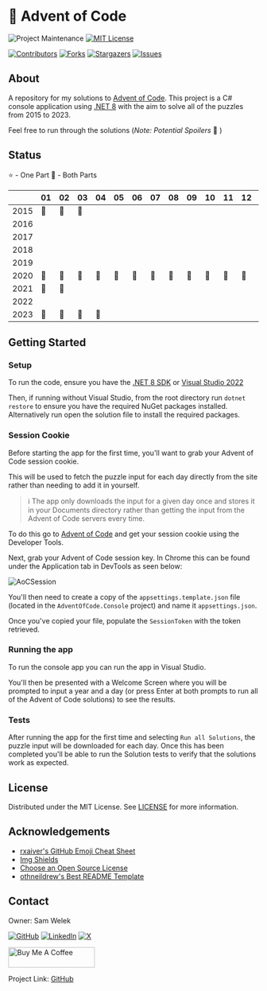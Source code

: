# :christmas_tree: Advent of Code

<!-- PROJECT SHIELDS -->
<!--
*** I'm using markdown "reference style" links for readability.
*** Reference links are enclosed in brackets [ ] instead of parentheses ( ).
*** See the bottom of this document for the declaration of the reference variables
*** for contributors-url, forks-url, etc. This is an optional, concise syntax you may use.
*** https://www.markdownguide.org/basic-syntax/#reference-style-links
-->
![Project Maintenance][maintenance-shield]
[![MIT License][license-shield]][license-url]

[![Contributors][contributors-shield]][contributors-url]
[![Forks][forks-shield]][forks-url]
[![Stargazers][stars-shield]][stars-url]
[![Issues][issues-shield]][issues-url]

<!-- ABOUT -->
## About

A repository for my solutions to [Advent of Code][aoc]. This project is a C# console application using [.NET 8][.net] with the aim to solve all of the puzzles from 2015 to 2023.

Feel free to run through the solutions (*Note: Potential Spoilers* :see_no_evil: )

## Status

:star: - One Part
:star2: - Both Parts

| |01|02|03|04|05|06|07|08|09|10|11|12|13|14|15|16|17|18|19|20|21|22|23|24|25|
|-|-|-|-|-|-|-|-|-|-|-|-|-|-|-|-|-|-|-|-|-|-|-|-|-|-|
|2015|:star2:|:star2:|:star2:||||||||||||||||||||||
|2016|||||||||||||||||||||||||
|2017|||||||||||||||||||||||||
|2018|||||||||||||||||||||||||
|2019|||||||||||||||||||||||||
|2020|:star2:|:star2:|:star2:|:star2:|:star2:|:star2:|:star2:|:star2:|:star2:|:star2:|:star2:|:star2:|:star2:|:star2:|:star2:|:star2:|:star2:|:star2:|||||||
|2021|:star2:|:star2:|||||||||||||||||||||||
|2022|||||||||||||||||||||||||
|2023|:star2:|:star2:|:star2:|:star2:|||||||||||||||||||||

<!-- GETTING STARTED -->
## Getting Started

### Setup

To run the code, ensure you have the [.NET 8 SDK][.net-sdk] or [Visual Studio 2022][visual-studio]

Then, if running without Visual Studio, from the root directory run `dotnet restore` to ensure you have the required NuGet packages installed. Alternatively run open the solution file to install the required packages.

### Session Cookie

Before starting the app for the first time, you'll want to grab your Advent of Code session cookie.

This will be used to fetch the puzzle input for each day directly from the site rather than needing to add it in yourself.

> :information_source: The app only downloads the input for a given day once and stores it in your Documents directory rather than getting the input from the Advent of Code servers every time.

To do this go to [Advent of Code][aoc] and get your session cookie using the Developer Tools.

Next, grab your Advent of Code session key. In Chrome this can be found under the Application tab in DevTools as seen below: 

![AoCSession](https://user-images.githubusercontent.com/10655940/109741093-4c5e7f80-7bc4-11eb-9e58-e463c64258a5.png)

You'll then need to create a copy of the `appsettings.template.json` file (located in the `AdventOfCode.Console` project) and name it `appsettings.json`.

Once you've copied your file, populate the `SessionToken` with the token retrieved.

### Running the app

To run the console app you can run the app in Visual Studio.

You'll then be presented with a Welcome Screen where you will be prompted to input a year and a day (or press Enter at both prompts to run all of the Advent of Code solutions) to see the results.

### Tests

After running the app for the first time and selecting `Run all Solutions`, the puzzle input will be downloaded for each day. Once this has been completed you'll be able to run the Solution tests to verify that the solutions work as expected.

<!-- LICENSE -->
## License

Distributed under the MIT License. See [LICENSE][license-url] for more information.

<!-- ACKNOWLEDGEMENTS -->
## Acknowledgements

* [rxaiver's GitHub Emoji Cheat Sheet][1]
* [Img Shields][2]
* [Choose an Open Source License][3]
* [othneildrew's Best README Template][4]

<!-- CONTACT -->
## Contact

Owner: Sam Welek

[![GitHub][github-shield]][github-url]
[![LinkedIn][linkedin-shield]][linkedin-url]
[![X][x-shield]][x-url]

<a href="https://www.buymeacoffee.com/tiberiushunter" target="_blank"> <img src="https://cdn.buymeacoffee.com/buttons/default-yellow.png" alt="Buy Me A Coffee" height="41" width="174"></a>

Project Link: [GitHub][project-url]

<!-- MARKDOWN LINKS & IMAGES -->
<!-- https://www.markdownguide.org/basic-syntax/#reference-style-links -->

<!-- Project Specific -->
[project-url]: https://github.com/tiberiushunter/advent-of-code/

[aoc]: https://adventofcode.com/
[.net]: https://dotnet.microsoft.com/
[.net-sdk]: https://dotnet.microsoft.com/download/
[visual-studio]: https://visualstudio.microsoft.com/vs/community/

[maintenance-shield]: https://img.shields.io/maintenance/yes/2023.svg?style=for-the-badge

[contributors-shield]: https://img.shields.io/github/contributors/tiberiushunter/advent-of-code.svg?style=for-the-badge
[contributors-url]: https://github.com/tiberiushunter/advent-of-code/graphs/contributors

[forks-shield]: https://img.shields.io/github/forks/tiberiushunter/advent-of-code.svg?style=for-the-badge
[forks-url]: https://github.com/tiberiushunter/advent-of-code/network/members

[stars-shield]: https://img.shields.io/github/stars/tiberiushunter/advent-of-code.svg?style=for-the-badge
[stars-url]: https://github.com/tiberiushunter/advent-of-code/stargazers

[issues-shield]: https://img.shields.io/github/issues/tiberiushunter/advent-of-code.svg?style=for-the-badge
[issues-url]: https://github.com/tiberiushunter/advent-of-code/issues

[license-shield]: https://img.shields.io/github/license/tiberiushunter/advent-of-code.svg?style=for-the-badge
[license-url]: https://github.com/tiberiushunter/advent-of-code/blob/main/LICENSE

<!-- Contact Specific -->
[github-shield]: https://img.shields.io/badge/-GitHub-black.svg?style=for-the-badge&logo=github&colorB=555
[github-url]: https://github.com/tiberiushunter

[linkedin-shield]: https://img.shields.io/badge/-LinkedIn-black.svg?style=for-the-badge&logo=linkedin&colorB=555
[linkedin-url]: https://linkedin.com/in/sam-welek

[x-shield]: https://img.shields.io/badge/-X-black.svg?style=for-the-badge&logo=x&colorB=555
[x-url]: https://x.com/samwelek

<!-- Acknowledgement Specific -->
[1]: https://gist.github.com/rxaviers/7360908
[2]: https://shields.io
[3]: https://choosealicense.com
[4]: https://github.com/othneildrew/Best-README-Template
